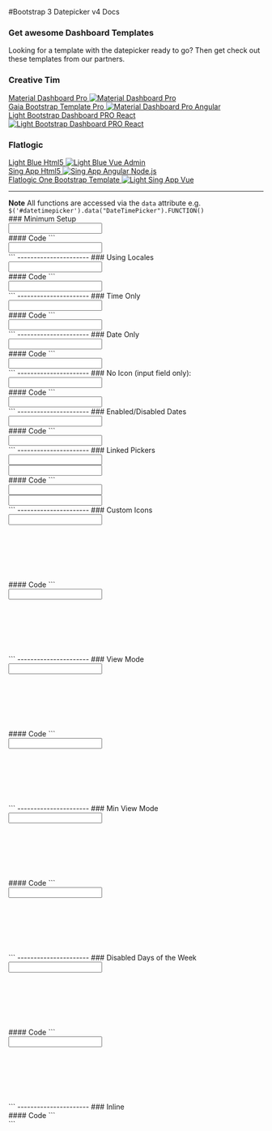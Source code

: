 #Bootstrap 3 Datepicker v4 Docs
<div class="container-fluid">
<div class="row center-block">
   <h3>Get awesome Dashboard Templates</h3>
   <p>Looking for a template with the datepicker ready to go? Then get check out these templates from our partners.</p>
</div>
<div class="row center-block">
   <h3>Creative Tim</h3>
   <div class="col-sm-12 col-md-3">
      <a href="https://www.creative-tim.com/product/material-dashboard-pro-bs3?partner=127205 " target="_blank" class="affiliate-project">
      Material Dashboard Pro
      <img src="https://s3.amazonaws.com/creativetim_bucket/products/78/original/opt_mdp_thumbnail.jpg?1521133551" alt="Material Dashboard Pro" class="img-responsive">
      </a>
   </div>
   <div class="col-sm-12 col-md-3">
      <a href="https://www.creative-tim.com/product/material-dashboard-pro-angular2?partner=127205 " target="_blank" class="affiliate-project">
      Gaia Bootstrap Template Pro
      <img src="https://s3.amazonaws.com/creativetim_bucket/products/44/original/opt_gbtp_thumbnail.jpg?1462984704" alt="Material Dashboard Pro Angular" class="img-responsive">
      </a>
   </div>
   <div class="col-sm-12 col-md-3">
      <a href="https://www.creative-tim.com/product/light-bootstrap-dashboard-pro-react?partner=127205 " target="_blank" class="affiliate-project">
      Light Bootstrap Dashboard PRO React
      <img src="https://s3.amazonaws.com/creativetim_bucket/products/66/original/opt_lbdp_react_thumbnail.jpg" alt="Light Bootstrap Dashboard PRO React" class="img-responsive">
      </a>
   </div>
</div>
<div class="row center-block">
   <h3>Flatlogic</h3>
   <div class="col-sm-12 col-md-3">
      <a href="https://flatlogic.com/templates/light-blue-html5?ref=dg1K3bfa8w" target="_blank" class="affiliate-project">
      Light Blue Html5
      <img src="https://flatlogic.com/assets/templates/lb_html_full-798d1587249f7f3d65c6f8d9a11b2489daa042b4d46c377fac0573575a663f31.webp" alt="Light Blue Vue Admin" class="img-responsive">
      </a>
   </div>
   <div class="col-sm-12 col-md-3">
      <a href="https://flatlogic.com/templates/sing-app-html5?ref=dg1K3bfa8w" target="_blank" class="affiliate-project">
      Sing App Html5
      <img src="https://flatlogic.com/assets/templates/sing_html5_full-94fa15f9a342fdf7256976aef8ed5ade80ef396c754781cfa764e2cc4e9e0eea.webp" alt=" Sing App Angular Node.js" class="img-responsive">
      </a>
   </div>
   <div class="col-sm-12 col-md-3">
      <a href="https://flatlogic.com/templates/one-bootstrap-template?ref=dg1K3bfa8w" target="_blank" class="affiliate-project">
      Flatlogic One Bootstrap Template
      <img src="https://flatlogic.com/assets/templates/one_bootstrap_full-afead8dd8432ed7fd0a81ad3a75aadc06d008998570c0fd78e5bbe20740812f9.webp" alt="Light Sing App Vue" class="img-responsive">
      </a>
   </div>
</div>
</div>
<hr/>
<div class="alert alert-info">
   <strong>Note</strong>
   All functions are accessed via the <code>data</code> attribute e.g. <code>$('#datetimepicker').data("DateTimePicker").FUNCTION()</code>
</div>
### Minimum Setup
<div class="container">
   <div class="row">
      <div class='col-sm-6'>
         <div class="form-group">
            <div class='input-group date' id='datetimepicker1'>
               <input type='text' class="form-control" />
               <span class="input-group-addon">
               <span class="glyphicon glyphicon-calendar"></span>
               </span>
            </div>
         </div>
      </div>
      <script type="text/javascript">
         $(function () {
             $('#datetimepicker1').datetimepicker();
         });
      </script>
   </div>
</div>
#### Code
```
<div class="container">
   <div class="row">
      <div class='col-sm-6'>
         <div class="form-group">
            <div class='input-group date' id='datetimepicker1'>
               <input type='text' class="form-control" />
               <span class="input-group-addon">
               <span class="glyphicon glyphicon-calendar"></span>
               </span>
            </div>
         </div>
      </div>
      <script type="text/javascript">
         $(function () {
             $('#datetimepicker1').datetimepicker();
         });
      </script>
   </div>
</div>
```
----------------------
### Using Locales
<div class="container">
   <div class="row">
      <div class='col-sm-6'>
         <div class="form-group">
            <div class='input-group date' id='datetimepicker2'>
               <input type='text' class="form-control" />
               <span class="input-group-addon">
               <span class="glyphicon glyphicon-calendar"></span>
               </span>
            </div>
         </div>
      </div>
      <script type="text/javascript">
         $(function () {
             $('#datetimepicker2').datetimepicker({
                 locale: 'ru'
             });
         });
      </script>
   </div>
</div>
#### Code
```
<div class="container">
   <div class="row">
      <div class='col-sm-6'>
         <div class="form-group">
            <div class='input-group date' id='datetimepicker2'>
               <input type='text' class="form-control" />
               <span class="input-group-addon">
               <span class="glyphicon glyphicon-calendar"></span>
               </span>
            </div>
         </div>
      </div>
      <script type="text/javascript">
         $(function () {
             $('#datetimepicker2').datetimepicker({
                 locale: 'ru'
             });
         });
      </script>
   </div>
</div>
```
----------------------
### Time Only
<div class="container">
   <div class="row">
      <div class='col-sm-6'>
         <div class="form-group">
            <div class='input-group date' id='datetimepicker3'>
               <input type='text' class="form-control" />
               <span class="input-group-addon">
               <span class="glyphicon glyphicon-time"></span>
               </span>
            </div>
         </div>
      </div>
      <script type="text/javascript">
         $(function () {
             $('#datetimepicker3').datetimepicker({
                 format: 'LT'
             });
         });
      </script>
   </div>
</div>
#### Code
```
<div class="container">
   <div class="row">
      <div class='col-sm-6'>
         <div class="form-group">
            <div class='input-group date' id='datetimepicker3'>
               <input type='text' class="form-control" />
               <span class="input-group-addon">
               <span class="glyphicon glyphicon-time"></span>
               </span>
            </div>
         </div>
      </div>
      <script type="text/javascript">
         $(function () {
             $('#datetimepicker3').datetimepicker({
                 format: 'LT'
             });
         });
      </script>
   </div>
</div>
```
----------------------
### Date Only
<div class="container">
   <div class="row">
      <div class='col-sm-6'>
         <div class="form-group">
            <div class='input-group date' id='datetimepicker3'>
               <input type='text' class="form-control" />
               <span class="input-group-addon">
               <span class="glyphicon glyphicon-time"></span>
               </span>
            </div>
         </div>
      </div>
      <script type="text/javascript">
         $(function () {
             $('#datetimepicker3').datetimepicker({
                 format: 'L'
             });
         });
      </script>
   </div>
</div>
#### Code
```
<div class="container">
   <div class="row">
      <div class='col-sm-6'>
         <div class="form-group">
            <div class='input-group date' id='datetimepicker3'>
               <input type='text' class="form-control" />
               <span class="input-group-addon">
               <span class="glyphicon glyphicon-time"></span>
               </span>
            </div>
         </div>
      </div>
      <script type="text/javascript">
         $(function () {
             $('#datetimepicker3').datetimepicker({
                 format: 'LT'
             });
         });
      </script>
   </div>
</div>
```
----------------------
### No Icon (input field only):
<div class="container">
   <div class="row">
      <div class='col-sm-6'>
         <input type='text' class="form-control" id='datetimepicker4' />
      </div>
      <script type="text/javascript">
         $(function () {
             $('#datetimepicker4').datetimepicker();
         });
      </script>
   </div>
</div>
#### Code
```
<div class="container">
   <div class="row">
      <div class='col-sm-6'>
         <input type='text' class="form-control" id='datetimepicker4' />
      </div>
      <script type="text/javascript">
         $(function () {
             $('#datetimepicker4').datetimepicker();
         });
      </script>
   </div>
</div>
```
----------------------
### Enabled/Disabled Dates
<div class="container">
   <div class="row">
      <div class='col-sm-6'>
         <div class="form-group">
            <div class='input-group date' id='datetimepicker5'>
               <input type='text' class="form-control" />
               <span class="input-group-addon">
               <span class="glyphicon glyphicon-calendar"></span>
               </span>
            </div>
         </div>
      </div>
      <script type="text/javascript">
         $(function () {
             $('#datetimepicker5').datetimepicker({
                 defaultDate: "11/1/2013",
                 disabledDates: [
                     moment("12/25/2013"),
                     new Date(2013, 11 - 1, 21),
                     "11/22/2013 00:53"
                 ]
             });
         });
      </script>
   </div>
</div>
#### Code
```
<div class="container">
   <div class="row">
      <div class='col-sm-6'>
         <div class="form-group">
            <div class='input-group date' id='datetimepicker5'>
               <input type='text' class="form-control" />
               <span class="input-group-addon">
               <span class="glyphicon glyphicon-calendar"></span>
               </span>
            </div>
         </div>
      </div>
      <script type="text/javascript">
         $(function () {
             $('#datetimepicker5').datetimepicker({
                 defaultDate: "11/1/2013",
                 disabledDates: [
                     moment("12/25/2013"),
                     new Date(2013, 11 - 1, 21),
                     "11/22/2013 00:53"
                 ]
             });
         });
      </script>
   </div>
</div>
```
----------------------
### Linked Pickers
<div class="container">
   <div class='col-md-5'>
      <div class="form-group">
         <div class='input-group date' id='datetimepicker6'>
            <input type='text' class="form-control" />
            <span class="input-group-addon">
            <span class="glyphicon glyphicon-calendar"></span>
            </span>
         </div>
      </div>
   </div>
   <div class='col-md-5'>
      <div class="form-group">
         <div class='input-group date' id='datetimepicker7'>
            <input type='text' class="form-control" />
            <span class="input-group-addon">
            <span class="glyphicon glyphicon-calendar"></span>
            </span>
         </div>
      </div>
   </div>
</div>
<script type="text/javascript">
   $(function () {
       $('#datetimepicker6').datetimepicker();
       $('#datetimepicker7').datetimepicker({
   useCurrent: false
   });
       $("#datetimepicker6").on("dp.change", function (e) {
           $('#datetimepicker7').data("DateTimePicker").minDate(e.date);
       });
       $("#datetimepicker7").on("dp.change", function (e) {
           $('#datetimepicker6').data("DateTimePicker").maxDate(e.date);
       });
   });
</script>
#### Code
```
<div class="container">
   <div class='col-md-5'>
      <div class="form-group">
         <div class='input-group date' id='datetimepicker6'>
            <input type='text' class="form-control" />
            <span class="input-group-addon">
            <span class="glyphicon glyphicon-calendar"></span>
            </span>
         </div>
      </div>
   </div>
   <div class='col-md-5'>
      <div class="form-group">
         <div class='input-group date' id='datetimepicker7'>
            <input type='text' class="form-control" />
            <span class="input-group-addon">
            <span class="glyphicon glyphicon-calendar"></span>
            </span>
         </div>
      </div>
   </div>
</div>
<script type="text/javascript">
   $(function () {
       $('#datetimepicker6').datetimepicker();
       $('#datetimepicker7').datetimepicker({
   useCurrent: false //Important! See issue #1075
   });
       $("#datetimepicker6").on("dp.change", function (e) {
           $('#datetimepicker7').data("DateTimePicker").minDate(e.date);
       });
       $("#datetimepicker7").on("dp.change", function (e) {
           $('#datetimepicker6').data("DateTimePicker").maxDate(e.date);
       });
   });
</script>
```
----------------------
### Custom Icons
<div class="container">
   <div class="col-sm-6" style="height:130px;">
      <div class="form-group">
         <div class='input-group date' id='datetimepicker8'>
            <input type='text' class="form-control" />
            <span class="input-group-addon">
            <span class="fa fa-calendar">
            </span>
            </span>
         </div>
      </div>
   </div>
   <script type="text/javascript">
      $(function () {
          $('#datetimepicker8').datetimepicker({
              icons: {
                  time: "fa fa-clock-o",
                  date: "fa fa-calendar",
                  up: "fa fa-arrow-up",
                  down: "fa fa-arrow-down"
              }
          });
      });
   </script>
</div>
#### Code
```
<div class="container">
   <div class="col-sm-6" style="height:130px;">
      <div class="form-group">
         <div class='input-group date' id='datetimepicker8'>
            <input type='text' class="form-control" />
            <span class="input-group-addon">
            <span class="fa fa-calendar">
            </span>
            </span>
         </div>
      </div>
   </div>
   <script type="text/javascript">
      $(function () {
          $('#datetimepicker8').datetimepicker({
              icons: {
                  time: "fa fa-clock-o",
                  date: "fa fa-calendar",
                  up: "fa fa-arrow-up",
                  down: "fa fa-arrow-down"
              }
          });
      });
   </script>
</div>
```
----------------------
### View Mode
<div class="container">
   <div class="col-sm-6" style="height:130px;">
      <div class="form-group">
         <div class='input-group date' id='datetimepicker9'>
            <input type='text' class="form-control" />
            <span class="input-group-addon">
            <span class="glyphicon glyphicon-calendar">
            </span>
            </span>
         </div>
      </div>
   </div>
   <script type="text/javascript">
      $(function () {
          $('#datetimepicker9').datetimepicker({
              viewMode: 'years'
          });
      });
   </script>
</div>
#### Code
```
<div class="container">
   <div class="col-sm-6" style="height:130px;">
      <div class="form-group">
         <div class='input-group date' id='datetimepicker9'>
            <input type='text' class="form-control" />
            <span class="input-group-addon">
            <span class="glyphicon glyphicon-calendar">
            </span>
            </span>
         </div>
      </div>
   </div>
   <script type="text/javascript">
      $(function () {
          $('#datetimepicker9').datetimepicker({
              viewMode: 'years'
          });
      });
   </script>
</div>
```
----------------------
### Min View Mode
<div class="container">
   <div class="col-sm-6" style="height:130px;">
      <div class="form-group">
         <div class='input-group date' id='datetimepicker10'>
            <input type='text' class="form-control" />
            <span class="input-group-addon">
            <span class="glyphicon glyphicon-calendar">
            </span>
            </span>
         </div>
      </div>
   </div>
   <script type="text/javascript">
      $(function () {
          $('#datetimepicker10').datetimepicker({
              viewMode: 'years',
              format: 'MM/YYYY'
          });
      });
   </script>
</div>
#### Code
```
<div class="container">
   <div class="col-sm-6" style="height:130px;">
      <div class="form-group">
         <div class='input-group date' id='datetimepicker10'>
            <input type='text' class="form-control" />
            <span class="input-group-addon">
            <span class="glyphicon glyphicon-calendar">
            </span>
            </span>
         </div>
      </div>
   </div>
   <script type="text/javascript">
      $(function () {
          $('#datetimepicker10').datetimepicker({
              viewMode: 'years',
              format: 'MM/YYYY'
          });
      });
   </script>
</div>
```
----------------------
### Disabled Days of the Week
<div class="container">
   <div class="col-sm-6" style="height:130px;">
      <div class="form-group">
         <div class='input-group date' id='datetimepicker11'>
            <input type='text' class="form-control" />
            <span class="input-group-addon">
            <span class="glyphicon glyphicon-calendar">
            </span>
            </span>
         </div>
      </div>
   </div>
   <script type="text/javascript">
      $(function () {
          $('#datetimepicker11').datetimepicker({
              daysOfWeekDisabled: [0, 6]
          });
      });
   </script>
</div>
#### Code
```
<div class="container">
   <div class="col-sm-6" style="height:130px;">
      <div class="form-group">
         <div class='input-group date' id='datetimepicker11'>
            <input type='text' class="form-control" />
            <span class="input-group-addon">
            <span class="glyphicon glyphicon-calendar">
            </span>
            </span>
         </div>
      </div>
   </div>
   <script type="text/javascript">
      $(function () {
          $('#datetimepicker11').datetimepicker({
              daysOfWeekDisabled: [0, 6]
          });
      });
   </script>
</div>
```
----------------------
### Inline
<div style="overflow:hidden;">
   <div class="form-group">
      <div class="row">
         <div class="col-md-8">
            <div id="datetimepicker12"></div>
         </div>
      </div>
   </div>
   <script type="text/javascript">
      $(function () {
          $('#datetimepicker12').datetimepicker({
              inline: true,
              sideBySide: true
          });
      });
   </script>
</div>
#### Code
```
<div style="overflow:hidden;">
   <div class="form-group">
      <div class="row">
         <div class="col-md-8">
            <div id="datetimepicker12"></div>
         </div>
      </div>
   </div>
   <script type="text/javascript">
      $(function () {
          $('#datetimepicker12').datetimepicker({
              inline: true,
              sideBySide: true
          });
      });
   </script>
</div>
```